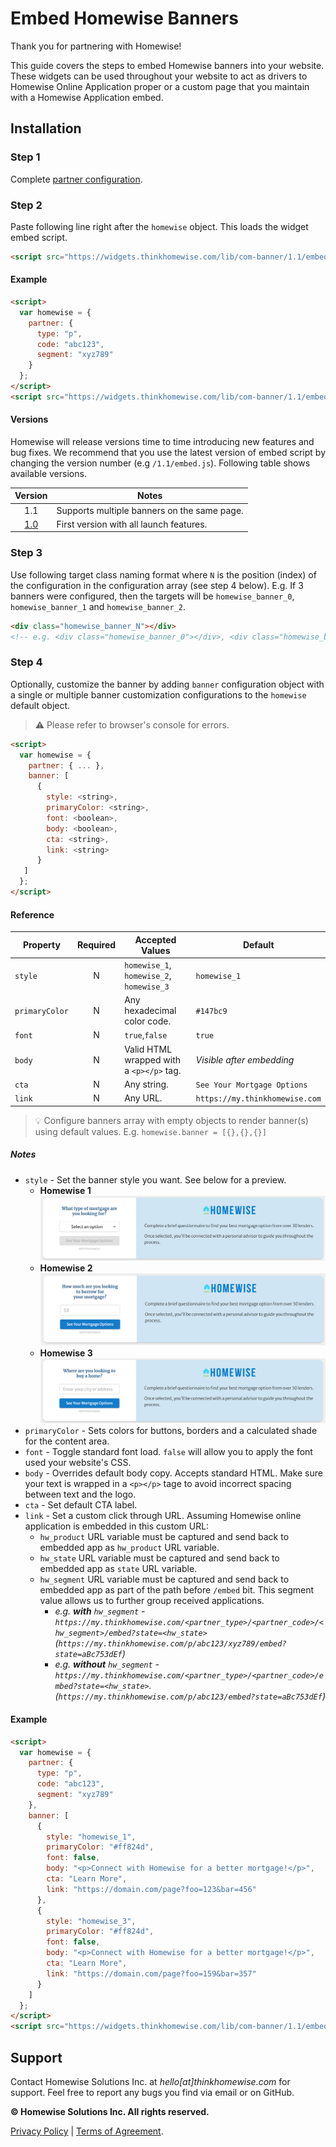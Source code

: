 # Embed Homewise Banners
Thank you for partnering with Homewise!

This guide covers the steps to embed Homewise banners into your website. These widgets can be used throughout your
website to act as drivers to Homewise Online Application proper or a custom page that you maintain with a Homewise
Application embed.

## Installation

### Step 1
Complete [partner configuration](../partner/configuration.md).

### Step 2
Paste following line right after the `homewise` object. This loads the widget embed script.

```html
<script src="https://widgets.thinkhomewise.com/lib/com-banner/1.1/embed.js"></script>
```

#### Example
```html
<script>
  var homewise = {
    partner: {
      type: "p",
      code: "abc123",
      segment: "xyz789"
    }
  };
</script>
<script src="https://widgets.thinkhomewise.com/lib/com-banner/1.1/embed.js"></script>
```

#### Versions
Homewise will release versions time to time introducing new features and bug fixes. We recommend that you use the latest 
version of embed script by changing the version number (e.g `/1.1/embed.js`). Following table shows available versions.

|            Version            | Notes                                       |
|:-----------------------------:|---------------------------------------------|
|              1.1              | Supports multiple banners on the same page. |
| [1.0](./archive/embed_1_0.md) | First version with all launch features.     |

### Step 3
Use following target class naming format where `N` is the position (index) of the configuration in the configuration 
array (see step 4 below). E.g. If 3 banners were configured, then the targets will be `homewise_banner_0`, 
`homewise_banner_1` and `homewise_banner_2`.
```html
<div class="homewise_banner_N"></div>
<!-- e.g. <div class="homewise_banner_0"></div>, <div class="homewise_banner_1"></div> -->
```


### Step 4
Optionally, customize the banner by adding `banner` configuration object with a single or multiple banner customization
configurations to the `homewise` default object.
> :warning: Please refer to browser's console for errors.

```html
<script>
  var homewise = {
    partner: { ... },
    banner: [
      {
        style: <string>,
        primaryColor: <string>,
        font: <boolean>,
        body: <boolean>,
        cta: <string>,
        link: <string>
      }
   ]
  };
</script>
```

#### Reference
| Property       | Required | Accepted Values                          | Default                        |
|----------------|:--------:|------------------------------------------|--------------------------------|
| `style`        |    N     | `homewise_1`, `homewise_2`, `homewise_3` | `homewise_1`                   |
| `primaryColor` |    N     | Any hexadecimal color code.              | `#147bc9`                      |
| `font`         |    N     | `true`,`false`                           | `true`                         |
| `body`         |    N     | Valid HTML wrapped with a `<p></p>` tag. | *Visible after embedding*      |
| `cta`          |    N     | Any string.                              | `See Your Mortgage Options`    |
| `link`         |    N     | Any URL.                                 | `https://my.thinkhomewise.com` |

> :bulb: Configure banners array with empty objects to render banner(s) using default values. E.g. 
> `homewise.banner = [{},{},{}]`

##### Notes
* `style` - Set the banner style you want. See below for a preview.
  * **Homewise 1** ![Homewise 1](./homewise_1.png)
  * **Homewise 2** ![Homewise 2](./homewise_2.png)
  * **Homewise 3** ![Homewise 3](./homewise_3.png)
* `primaryColor` - Sets colors for buttons, borders and a calculated shade for the content area.
* `font` - Toggle standard font load. `false` will allow you to apply the font used your website's CSS.
* `body` - Overrides default body copy. Accepts standard HTML. Make sure your text is wrapped in a `<p></p>` tage to
  avoid incorrect spacing between text and the logo.
* `cta` - Set default CTA label.
* `link` - Set a custom click through URL. Assuming Homewise online application is embedded in this custom URL:
  * `hw_product` URL variable must be captured and send back to embedded app as `hw_product` URL variable.
  * `hw_state` URL variable must be captured and send back to embedded app as `state` URL variable.
  * `hw_segment` URL variable must be captured and send back to embedded app as part of the path before `/embed` bit.
    This segment value allows us to further group received applications.
    * _e.g. **with** `hw_segment` - `https://my.thinkhomewise.com/<partner_type>/<partner_code>/<hw_segment>/embed?state=<hw_state>` 
    (`https://my.thinkhomewise.com/p/abc123/xyz789/embed?state=aBc753dEf`)_
    * _e.g. **without** `hw_segment` - `https://my.thinkhomewise.com/<partner_type>/<partner_code>/embed?state=<hw_state>`.
    (`https://my.thinkhomewise.com/p/abc123/embed?state=aBc753dEf`)_

#### Example
```html
<script>
  var homewise = {
    partner: {
      type: "p",
      code: "abc123",
      segment: "xyz789"
    },
    banner: [
      {
        style: "homewise_1",
        primaryColor: "#ff824d",
        font: false,
        body: "<p>Connect with Homewise for a better mortgage!</p>",
        cta: "Learn More",
        link: "https://domain.com/page?foo=123&bar=456"
      },
      {
        style: "homewise_3",
        primaryColor: "#ff824d",
        font: false,
        body: "<p>Connect with Homewise for a better mortgage!</p>",
        cta: "Learn More",
        link: "https://domain.com/page?foo=159&bar=357"
      }
    ]
  };
</script>
<script src="https://widgets.thinkhomewise.com/lib/com-banner/1.1/embed.js"></script>
```

## Support
Contact Homewise Solutions Inc. at *hello[at]thinkhomewise.com* for support. Feel free to report any bugs you find via 
email or on GitHub.

**© Homewise Solutions Inc. All rights reserved.**

[Privacy Policy](https://thinkhomewise.com/page/privacy/) | [Terms of Agreement](https://thinkhomewise.com/page/term/).







